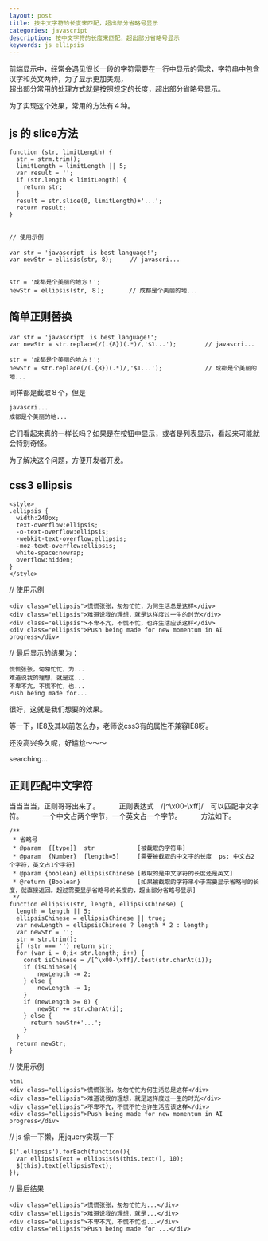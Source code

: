 ```yaml
---
layout: post
title: 按中文字符的长度来匹配，超出部分省略号显示
categories: javascript
description: 按中文字符的长度来匹配，超出部分省略号显示
keywords: js ellipsis
---
```


前端显示中，经常会遇见很长一段的字符需要在一行中显示的需求，字符串中包含汉字和英文两种，为了显示更加美观，   
超出部分常用的处理方式就是按照规定的长度，超出部分省略号显示。

为了实现这个效果，常用的方法有４种。

## js 的 slice方法

```
function (str, limitLength) {
  str = strm.trim();
  limitLength = limitLength || 5;
  var result = '';
  if (str.length < limitLength) {
    return str;
  }
  result = str.slice(0, limitLength)+'...';
  return result;
}


// 使用示例

var str = 'javascript　is best language!';
var newStr = ellisis(str, 8);     // javascri...


str = '成都是个美丽的地方！';
newStr = ellipsis(str, ８);       // 成都是个美丽的地...
```

## 简单正则替换

```
var str = 'javascript　is best language!';
var newStr = str.replace(/(.{8})(.*)/,'$1...');        // javascri...

str = '成都是个美丽的地方！';
newStr = str.replace(/(.{8})(.*)/,'$1...');            // 成都是个美丽的地...
```

同样都是截取８个，但是

`javascri...`   
`成都是个美丽的地...`　　　

它们看起来真的一样长吗？如果是在按钮中显示，或者是列表显示，看起来可能就会特别奇怪。

为了解决这个问题，方便开发者开发。

## css3 ellipsis

```
<style>
.ellipsis {
  width:240px;
  text-overflow:ellipsis;
  -o-text-overflow:ellipsis;
  -webkit-text-overflow:ellipsis;
  -moz-text-overflow:ellipsis;
  white-space:nowrap;
  overflow:hidden;
}
</style>
```

// 使用示例
```
<div class="ellipsis">慌慌张张，匆匆忙忙，为何生活总是这样</div>
<div class="ellipsis">难道说我的理想，就是这样度过一生的时光</div>
<div class="ellipsis">不卑不亢，不慌不忙，也许生活应该这样</div>
<div class="ellipsis">Push being made for new momentum in AI progress</div>
```

// 最后显示的结果为：
```
慌慌张张，匆匆忙忙，为...
难道说我的理想，就是这...
不卑不亢，不慌不忙，也...
Push being made for...
```

很好，这就是我们想要的效果。

等一下，IE8及其以前怎么办，老师说css3有的属性不兼容IE8呀。

还没高兴多久呢，好尴尬～～～

searching...

## 正则匹配中文字符

当当当当，正则哥哥出来了。　　　
正则表达式　/[^\x00-\xff]/　可以匹配中文字符。　　　
一个中文占两个字节，一个英文占一个字节。　　　
方法如下。

```
/**
 * 省略号
 * @param  {[type]}  str            [被截取的字符串]
 * @param  {Number}  [length=5]     [需要被截取的中文字的长度  ps: 中文占2个字符，英文占1个字符]
 * @param {boolean} ellipsisChinese [截取的是中文字符的长度还是英文]
 * @return {Boolean}                [如果被截取的字符串小于需要显示省略号的长度，就直接返回。超过需要显示省略号的长度的，超出部分省略号显示]
 */
function ellipsis(str, length, ellipsisChinese) {
  length = length || 5;
  ellipsisChinese = ellipsisChinese || true;
  var newLength = ellipsisChinese ? length * 2 : length;
  var newStr = '';
  str = str.trim();
  if (str === '') return str;
  for (var i = 0;i< str.length; i++) {
    const isChinese = /[^\x00-\xff]/.test(str.charAt(i));
    if (isChinese){
        newLength -= 2;
    } else {
        newLength -= 1;
    }
    if (newLength >= 0) {
        newStr += str.charAt(i);
    } else {
      return newStr+'...';
    }
  }
  return newStr;
}

```

// 使用示例
```
html
<div class="ellipsis">慌慌张张，匆匆忙忙为何生活总是这样</div>
<div class="ellipsis">难道说我的理想，就是这样度过一生的时光</div>
<div class="ellipsis">不卑不亢，不慌不忙也许生活应该这样</div>
<div class="ellipsis">Push being made for new momentum in AI progress</div>
```

// js  偷一下懒，用jquery实现一下　　　
```
$('.ellipsis').forEach(function(){
  var ellipsisText = ellipsis($(this.text(), 10);
  $(this).text(ellipsisText);
});
```

// 最后结果
```
<div class="ellipsis">慌慌张张，匆匆忙忙为...</div>
<div class="ellipsis">难道说我的理想，就是...</div>
<div class="ellipsis">不卑不亢，不慌不忙也...</div>
<div class="ellipsis">Push being made for ...</div>
```
